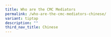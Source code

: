 ```yaml
---
title: Who are the CMC Mediators
permalink: /who-are-the-cmc-mediators-chinese/
variant: tiptap
description: ""
third_nav_title: Chinese
---
```

